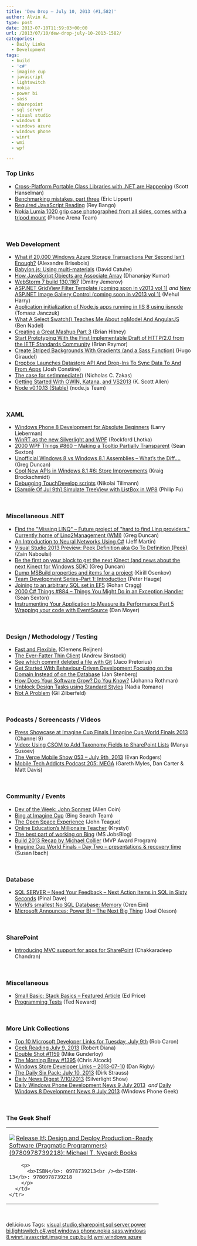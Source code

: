 ```yaml
---
title: 'Dew Drop – July 10, 2013 (#1,582)'
author: Alvin A.
type: post
date: 2013-07-10T11:59:03+00:00
url: /2013/07/10/dew-drop-july-10-2013-1582/
categories:
  - Daily Links
  - Development
tags:
  - build
  - 'c#'
  - imagine cup
  - javascript
  - lightswitch
  - nokia
  - power bi
  - sass
  - sharepoint
  - sql server
  - visual studio
  - windows 8
  - windows azure
  - windows phone
  - winrt
  - wmi
  - wpf

---
```

### <a name="top"></a>Top Links

  * <a href="http://174.129.147.224/~/43282970/0/scotthanselman~CrossPlatform-Portable-Class-Libraries-with-NET-are-Happening.aspx" target="_blank">Cross-Platform Portable Class Libraries with .NET are Happening</a> (Scott Hanselman)
  * <a href="http://ericlippert.com/2013/07/09/benchmarking-mistakes-part-three/?utm_source=rss&utm_medium=rss&utm_campaign=benchmarking-mistakes-part-three" target="_blank">Benchmarking mistakes, part three</a> (Eric Lippert)
  * <a href="http://feedproxy.google.com/~r/nettuts/~3/U4rc4JA_dnk/" target="_blank">Required JavaScript Reading</a> (Rey Bango)
  * <a href="http://feedproxy.google.com/~r/phonearena/ySoL/~3/nMTtXWOsDuM/Nokia-Lumia-1020-grip-case-photographed-from-all-sides-comes-with-a-tripod-mount_id45125" target="_blank">Nokia Lumia 1020 grip case photographed from all sides, comes with a tripod mount</a> (Phone Arena Team)

&#160;

### <a name="web"></a>Web Development

  * <a href="http://alexandrebrisebois.wordpress.com/2013/07/09/what-if-20000-windows-azure-storage-transactions-per-second-isnt-enough/" target="_blank">What if 20,000 Windows Azure Storage Transactions Per Second Isn’t Enough?</a> (Alexandre Brisebois)
  * <a href="http://blogs.msdn.com/b/eternalcoding/archive/2013/07/10/babylon-js-using-multi-materials.aspx" target="_blank">Babylon.js: Using multi-materials</a> (David Catuhe)
  * <a href="http://debugmode.net/2013/07/10/how-javascript-objects-are-associate-array/" target="_blank">How JavaScript Objects are Associate Array</a> (Dhananjay Kumar)
  * <a href="http://blog.jetbrains.com/webstorm/2013/07/webstorm-7-build-130-1167/?utm_source=rss&utm_medium=rss&utm_campaign=webstorm-7-build-130-1167" target="_blank">WebStorm 7 build 130.1167</a> (Dmitry Jemerov)
  * <a href="http://www.codeproject.com/Articles/611100/ASP-NET-GridView-Filter-Template-coming-soon-in-v2" target="_blank">ASP.NET GridView Filter Template (coming soon in v2013 vol 1)</a> _and_ <a href="http://www.codeproject.com/Articles/611106/New-ASP-NET-Image-Gallery-Control-coming-soon-in-v" target="_blank">New ASP.NET Image Gallery Control (coming soon in v2013 vol 1)</a> (Mehul Harry)
  * <a href="http://tomasz.janczuk.org/2013/07/application-initialization-of-nodejs.html" target="_blank">Application initialization of Node.js apps running in IIS 8 using iisnode</a> (Tomasz Janczuk)
  * <a href="http://www.bennadel.com/blog/2492-What-A-Select-watch-Teaches-Me-About-ngModel-And-AngularJS.htm" target="_blank">What A Select $watch() Teaches Me About ngModel And AngularJS</a> (Ben Nadel)
  * <a href="http://feedproxy.google.com/~r/structuretoobig/~3/j1pxcSF6tPk/post.aspx" target="_blank">Creating a Great Mashup Part 3</a> (Brian Hitney)
  * <a href="http://blogs.msdn.com/b/interoperability/archive/2013/07/09/start-prototyping-with-the-first-implementable-draft-of-http-2-0-from-the-ietf-standards-community.aspx" target="_blank">Start Prototyping With the First Implementable Draft of HTTP/2.0 from the IETF Standards Community</a> (Brian Raymor)
  * <a href="http://css-tricks.com/striped-background-gradients/" target="_blank">Create Striped Backgrounds With Gradients (and a Sass Function)</a> (Hugo Giraudel)
  * <a href="http://feedproxy.google.com/~r/Techcrunch/~3/VSrJ1hPXy0A/" target="_blank">Dropbox Launches Datastore API And Drop-Ins To Sync Data To And From Apps</a> (Josh Constine)
  * <a href="http://feedproxy.google.com/~r/nczonline/~3/tbV7bQOBl1o/" target="_blank">The case for setImmediate()</a> (Nicholas C. Zakas)
  * <a href="http://odetocode.com/blogs/scott/archive/2013/07/09/getting-started-with-owin-katana-and-vs2013.aspx" target="_blank">Getting Started With OWIN, Katana, and VS2013</a> (K. Scott Allen)
  * <a href="http://blog.nodejs.org/2013/07/09/node-v0-10-13-stable/" target="_blank">Node v0.10.13 (Stable)</a> (node.js Team)

&#160;

### <a name="silverlight"></a>XAML

  * <a href="http://blogs.windows.com/windows_phone/b/wpdev/archive/2013/07/09/windows-phone-8-development-for-absolute-beginners.aspx" target="_blank">Windows Phone 8 Development for Absolute Beginners</a> (Larry Lieberman)
  * <a href="http://www.lhotka.net/weblog/WinRTAsTheNewSilverlightAndWPF.aspx" target="_blank">WinRT as the new Silverlight and WPF</a> (Rockford Lhotka)
  * <a href="http://wpf.2000things.com/2013/07/10/860-making-a-tooltip-partially-transparent/" target="_blank">2000 WPF Things #860 – Making a Tooltip Partially Transparent</a> (Sean Sexton)
  * <a href="http://coolthingoftheday.blogspot.com/2013/07/unofficial-windows-8-api-vs-windows-81.html" target="_blank">Unofficial Windows 8 vs Windows 8.1 Assemblies &#8211; What&#8217;s the Diff&#8230;.</a> (Greg Duncan)
  * <a href="http://kraigbrockschmidt.com/blog/?p=987" target="_blank">Cool New APIs in Windows 8.1 #6: Store Improvements</a> (Kraig Brockschmidt)
  * <a href="http://blogs.msdn.com/b/nikolait/archive/2013/07/10/debugging-touchdevelop-scripts.aspx" target="_blank">Debugging TouchDevelop scripts</a> (Nikolai Tillmann)
  * <a href="http://blogs.msdn.com/b/codefx/archive/2013/07/10/sample-of-jul-9th-simulate-treeview-with-listbox-in-wp8.aspx" target="_blank">[Sample Of Jul 9th] Simulate TreeView with ListBox in WP8</a> (Philip Fu)

&#160;

### <a name="dotnet"></a>Miscellaneous .NET

  * <a href="http://coolthingoftheday.blogspot.com/2013/07/find-linq-future-project-of-to-find.html" target="_blank">Find the "Missing LINQ" &#8211; Future project of "hard to find Linq providers." Currently home of Linq2Management (WMI)</a> (Greg Duncan)
  * <a href="http://www.infoq.com/news/2013/07/intro_neural_netcsharp" target="_blank">An Introduction to Neural Networks Using C#</a> (Jeff Martin)
  * <a href="http://feedproxy.google.com/~r/zainnab/~3/7SZMBImeqv4/visual-studio-2013-preview-peek-definition-aka-go-to-definition-peek.aspx" target="_blank">Visual Studio 2013 Preview: Peek Definition aka Go To Definition (Peek)</a> (Zain Naboulsi)
  * <a href="http://channel9.msdn.com/coding4fun/kinect/Be-the-first-on-your-block-to-get-the-next-Kinect-and-news-about-the-next-Kinect-for-Windows-SDK" target="_blank">Be the first on your block to get the next Kinect (and news about the next Kinect for Windows SDK)</a> (Greg Duncan)
  * <a href="http://blogs.msdn.com/b/kirillosenkov/archive/2013/07/09/dump-msbuild-properties-and-items-for-a-project.aspx" target="_blank">Dump MSBuild properties and items for a project</a> (Kirill Osenkov)
  * <a href="http://blogs.msdn.com/b/lightswitch/archive/2013/07/09/team-development-series-introduction-peter-hauge.aspx" target="_blank">Team Development Series–Part 1: Introduction</a> (Peter Hauge)
  * <a href="http://feedproxy.google.com/~r/geekswithblogs/~3/cuCYLQ4eUf8/joining-to-an-arbitrary-sql-set-in-ef5.aspx" target="_blank">Joining to an arbitrary SQL set in EF5</a> (Rohan Cragg)
  * <a href="http://csharp.2000things.com/2013/07/10/884-things-you-might-do-in-an-exception-handler/" target="_blank">2000 C# Things #884 – Things You Might Do in an Exception Handler</a> (Sean Sexton)
  * <a href="http://www.danlmoyer.com/?p=363" target="_blank">Instrumenting Your Application to Measure its Performance Part 5 Wrapping your code with EventSource</a> (Dan Moyer)

&#160;

### <a name="design"></a>Design / Methodology / Testing

  * <a href="http://feedproxy.google.com/~r/clemensreijnen/qzrF/~3/kkiXGguc3C0/post.aspx" target="_blank">Fast and Flexible.</a> (Clemens Reijnen)
  * <a href="http://www.drdobbs.com/web-development/the-ever-fatter-thin-client/240157951" target="_blank">The Ever-Fatter Thin Client</a> (Andrew Binstock)
  * <a href="http://www.jacopretorius.net/2013/07/see-which-commit-deleted-a-file-with-git.html" target="_blank">See which commit deleted a file with Git</a> (Jaco Pretorius)
  * <a href="http://www.infoq.com/news/2013/07/start-with-bdd-specflow" target="_blank">Get Started With Behaviour-Driven Development Focusing on the Domain Instead of on the Database</a> (Jan Stenberg)
  * <a href="http://feedproxy.google.com/~r/ManagingProductDevelopment/~3/QPCwD3GDvH8/how-does-your-software-grow-do-you-know.html" target="_blank">How Does Your Software Grow? Do You Know?</a> (Johanna Rothman)
  * <a href="http://blog.assembla.com/assemblablog/tabid/12618/bid/99919/Unblock-Design-Tasks-using-Standard-Styles.aspx" target="_blank">Unblock Design Tasks using Standard Styles</a> (Nadia Romano)
  * <a href="http://feedproxy.google.com/~r/gilzilberfeld/~3/pHq0EeaTsa8/not-problem.html" target="_blank">Not A Problem</a> (Gil Zilberfeld)

&#160;

### <a name="podcasts"></a>Podcasts / Screencasts / Videos

  * <a href="http://channel9.msdn.com/Events/Imagine-Cup/World-Finals-2013/Press-Showcase-at-Imagine-Cup-Finals" target="_blank">Press Showcase at Imagine Cup Finals | Imagine Cup World Finals 2013</a> (Channel 9)
  * <a href="http://blog.pluralsight.com/2013/07/09/video-using-csom-to-add-taxonomy-fields-to-sharepoint-lists/" target="_blank">Video: Using CSOM to Add Taxonomy Fields to SharePoint Lists</a> (Manya Susoev)
  * <a href="http://www.theverge.com/2013/7/9/4508390/the-verge-mobile-show-053-july-9th-2013" target="_blank">The Verge Mobile Show 053 &#8211; July 9th, 2013</a> (Evan Rodgers)
  * <a href="http://www.tracyandmatt.co.uk/blogs/index.php/mobile-tech-addicts-podcast-205-mega-1" target="_blank">Mobile Tech Addicts Podcast 205: MEGA</a> (Gareth Myles, Dan Carter & Matt Davis)

&#160;

### <a name="events"></a>Community / Events

  * <a href="http://feeds.dzone.com/~r/zones/dotnet/~3/skdRWhuy9gA/dev-week-john-sonmez" target="_blank">Dev of the Week: John Sonmez</a> (Allen Coin)
  * <a href="http://www.bing.com/blogs/site_blogs/b/search/archive/2013/07/09/bing-at-imagine-cup-blog.aspx" target="_blank">Bing at Imagine Cup</a> (Bing Search Team)
  * <a href="http://feedproxy.google.com/~r/LosTechies/~3/jftBnzGpjUE/" target="_blank">The Open Space Experience</a> (John Teague)
  * <a href="http://blog.pluralsight.com/2013/07/09/online-educations-millionaire-teacher/" target="_blank">Online Education’s Millionaire Teacher</a> (Krystyl)
  * <a href="http://feeds.microsoftjobsblog.com/~r/MicrosoftJobsBlog/~3/wMpopZbW_KA/" target="_blank">The best part of working on Bing</a> (MS JobsBlog)
  * <a href="http://blogs.msdn.com/b/mvpawardprogram/archive/2013/07/09/build-2013-recap-by-michael-collier.aspx" target="_blank">Build 2013 Recap by Michael Collier</a> (MVP Award Program)
  * <a href="http://blogs.msdn.com/b/cdnstudents/archive/2013/07/09/imagine-cup-world-finals-day-two-presentations-amp-recovery-time.aspx" target="_blank">Imagine Cup World Finals – Day Two – presentations & recovery time</a> (Susan Ibach)

&#160;

### <a name="sql"></a>Database

  * <a href="http://blog.sqlauthority.com/2013/07/10/sql-server-need-your-feedback-next-action-items-in-sql-in-sixty-seconds/" target="_blank">SQL SERVER – Need Your Feedback – Next Action Items in SQL in Sixty Seconds</a> (Pinal Dave)
  * <a href="http://feedproxy.google.com/~r/AyendeRahien/~3/-VI2C34Caz4/worlds-smallest-no-sql-database-memory" target="_blank">World’s smallest No SQL Database: Memory</a> (Oren Eini)
  * <a href="http://feedproxy.google.com/~r/JoelsSharepointLand/~3/YwoWNcThIPk/ViewPost.aspx" target="_blank">Microsoft Announces: Power BI &#8211; The Next Big Thing</a> (Joel Oleson)

&#160;

### <a name="sp"></a>SharePoint

  * <a href="http://blogs.msdn.com/b/officeapps/archive/2013/07/09/introducing-mvc-support-for-apps-for-sharepoint.aspx" target="_blank">Introducing MVC support for apps for SharePoint</a> (Chakkaradeep Chandran)

&#160;

### <a name="misc"></a>Miscellaneous

  * <a href="http://blogs.msdn.com/b/smallbasic/archive/2013/07/09/small-basic-stack-basics-featured-article.aspx" target="_blank">Small Basic: Stack Basics &#8211; Featured Article</a> (Ed Price)
  * <a href="http://blogs.tedneward.com/2013/07/09/Programming+Tests.aspx" target="_blank">Programming Tests</a> (Ted Neward)

&#160;

### <a name="links"></a>More Link Collections

  * <a href="http://blogs.msdn.com/b/robcaron/archive/2013/07/09/top-10-microsoft-developer-links-for-tuesday-july-9th.aspx" target="_blank">Top 10 Microsoft Developer Links for Tuesday, July 9th</a> (Rob Caron)
  * <a href="http://feeds.regulargeek.com/~r/RegularGeek/~3/UiUZeSCFMi0/" target="_blank">Geek Reading July 9, 2013</a> (Robert Diana)
  * <a href="http://afreshcup.com/home/2013/7/10/double-shot-1159.html" target="_blank">Double Shot #1159</a> (Mike Gunderloy)
  * <a href="http://feedproxy.google.com/~r/ReflectivePerspective/~3/Pkvus0PokRM/" target="_blank">The Morning Brew #1395</a> (Chris Alcock)
  * <a href="http://feedproxy.google.com/~r/DanRigby/~3/e9LSLmpbouI/" target="_blank">Windows Store Developer Links &#8211; 2013-07-10</a> (Dan Rigby)
  * <a href="http://feeds.feedblitz.com/~/43292575/0/dirkstrauss~The-Daily-Six-Pack-July" target="_blank">The Daily Six Pack: July 10, 2013</a> (Dirk Strauss)
  * <a href="http://feedproxy.google.com/~r/silverlightshow/~3/8tFRQ9SVROg/Daily-News-Digest-7-10-2013.aspx" target="_blank">Daily News Digest 7/10/2013</a> (Silverlight Show)
  * <a href="http://feedproxy.google.com/~r/Windowsphonegeek/~3/qGawT3Z5Ze0/daily-windows-phone-development-news-9-july-2013" target="_blank">Daily Windows Phone Development News 9 July 2013</a>&#160; _and_ <a href="http://feedproxy.google.com/~r/Windowsphonegeek/~3/fPzeqBlXyo4/daily-windows-8-development-news-9-july-2013" target="_blank">Daily Windows 8 Development News 9 July 2013</a> (Windows Phone Geek)

&#160;

### <a name="shelf"></a>The Geek Shelf

<div id="scid:7dc1bd33-94bd-46fd-a20b-0131235bcd47:19314ed4-755b-4efd-8b22-13a0c3833c68" class="wlWriterEditableSmartContent" style="float: none; padding-bottom: 0px; padding-top: 0px; padding-left: 0px; margin: 0px; display: inline; padding-right: 0px">
  <table cellspacing="0" cellpadding="2" width="400" border="0" unselectable="on">
    <tr>
      <td valign="top" width="400">
        <p>
          <a title="Release It!: Design and Deploy Production-Ready Software (Pragmatic Programmers) (9780978739218): Michael T. Nygard: Books" href="http://www.amazon.com/exec/obidos/ASIN/0978739213/alvinashcraft-20"><img data-recalc-dims="1" decoding="async" src="https://i0.wp.com/images.amazon.com/images/P/0978739213.01.MZZZZZZZ.jpg?w=660" border="0" align="left" style="float:left" />Release It!: Design and Deploy Production-Ready Software (Pragmatic Programmers) (9780978739218): Michael T. Nygard: Books</a>
        </p>
        
        <p>
          <b>ISBN</b>: 0978739213<br /><b>ISBN-13</b>: 9780978739218
        </p>
      </td>
    </tr>
  </table>
</div>

&#160;

<div id="scid:0767317B-992E-4b12-91E0-4F059A8CECA8:b8c04170-3c30-4ed0-920a-52a2b669032f" class="wlWriterEditableSmartContent" style="float: none; padding-bottom: 0px; padding-top: 0px; padding-left: 0px; margin: 0px; display: inline; padding-right: 0px">
  del.icio.us Tags: <a href="http://del.icio.us/popular/visual+studio" rel="tag">visual studio</a>,<a href="http://del.icio.us/popular/sharepoint" rel="tag">sharepoint</a>,<a href="http://del.icio.us/popular/sql+server" rel="tag">sql server</a>,<a href="http://del.icio.us/popular/power+bi" rel="tag">power bi</a>,<a href="http://del.icio.us/popular/lightswitch" rel="tag">lightswitch</a>,<a href="http://del.icio.us/popular/c%23" rel="tag">c#</a>,<a href="http://del.icio.us/popular/wpf" rel="tag">wpf</a>,<a href="http://del.icio.us/popular/windows+phone" rel="tag">windows phone</a>,<a href="http://del.icio.us/popular/nokia" rel="tag">nokia</a>,<a href="http://del.icio.us/popular/sass" rel="tag">sass</a>,<a href="http://del.icio.us/popular/windows+8" rel="tag">windows 8</a>,<a href="http://del.icio.us/popular/winrt" rel="tag">winrt</a>,<a href="http://del.icio.us/popular/javascript" rel="tag">javascript</a>,<a href="http://del.icio.us/popular/imagine+cup" rel="tag">imagine cup</a>,<a href="http://del.icio.us/popular/build" rel="tag">build</a>,<a href="http://del.icio.us/popular/wmi" rel="tag">wmi</a>,<a href="http://del.icio.us/popular/windows+azure" rel="tag">windows azure</a>
</div>